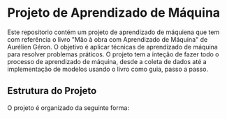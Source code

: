 # Projeto de Aprendizado de Máquina 
Este repositorio contém um projeto de aprendizado de máquiena que tem com referência o livro "Mão à obra com Aprendizado de Máquina" de Aurélien Géron. O objetivo é aplicar técnicas de aprendizado de máquina para resolver problemas práticos. O projeto tem a inteção  de fazer todo o processo de aprendizado de máquina, desde a coleta de dados até a implementação de modelos usando o livro como guia, passo a passo.
## Estrutura do Projeto
O projeto é organizado da seguinte forma:
